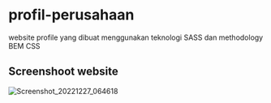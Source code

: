 # profil-perusahaan
website profile yang dibuat menggunakan teknologi SASS dan methodology BEM CSS

## Screenshoot website
![Screenshot_20221227_064618](https://user-images.githubusercontent.com/78610870/209588916-236e1d3c-9cf3-4bbd-95fb-c9cd0656cd6f.png)
